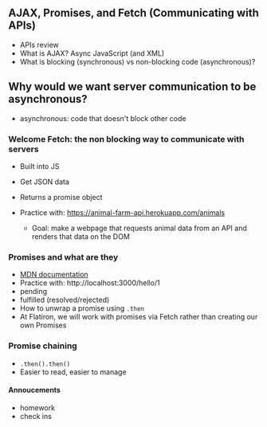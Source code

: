 ## AJAX, Promises, and Fetch (Communicating with APIs)
- APIs review
- What is AJAX? Async JavaScript (and XML)
- What is blocking (synchronous) vs non-blocking code (asynchronous)?

## Why would we want server communication to be asynchronous?
- asynchronous: code that doesn't block other code

### Welcome Fetch: the non blocking way to communicate with servers
- Built into JS
- Get JSON data
- Returns a promise object
- Practice with:  https://animal-farm-api.herokuapp.com/animals

  - Goal: make a webpage that requests animal data
     from an API and renders that data on the DOM

### Promises and what are they
- [MDN documentation](https://developer.mozilla.org/en-US/docs/Web/JavaScript/Reference/Global_Objects/Promise)
- Practice with: http://localhost:3000/hello/1
- pending
- fulfilled (resolved/rejected)
- How to unwrap a promise using `.then`
- At Flatiron, we will work with promises via Fetch rather than creating our own Promises

### Promise chaining
- `.then().then()`
- Easier to read, easier to manage


#### Annoucements
- homework
- check ins
